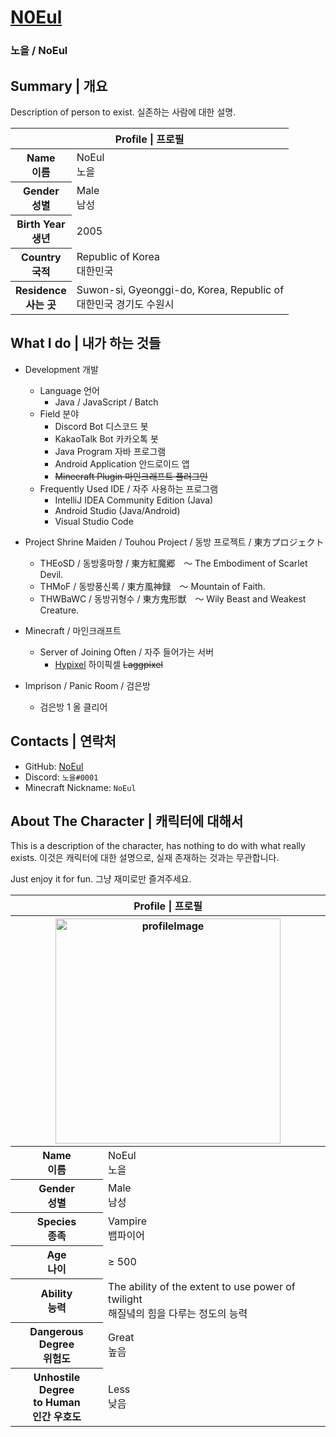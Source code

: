 # [N0Eul](https://github.com/N0Eul)

### 노을 / NoEul

Summary | 개요
-----
Description of person to exist. 실존하는 사람에 대한 설명.

<table>
  <thead>
    <tr>
      <th colspan="2">Profile | 프로필</th>
    </tr>
  </thead>
  <tbody>
    <tr>
      <th>Name<br/>이름</th>
      <td>NoEul<br/>노을</td>
    </tr>
    <tr>
      <th>Gender<br/>성별</th>
      <td>Male<br/>남성</td>
    </tr>
    <tr>
      <th>Birth Year<br/>생년</th>
      <td>2005</td>
    </tr>
    <tr>
      <th>Country<br/>국적</th>
      <td>Republic of Korea<br/>대한민국</td>
    </tr>
    <tr>
      <th>Residence<br/>사는 곳</th>
      <td>Suwon-si, Gyeonggi-do, Korea, Republic of<br/>대한민국 경기도 수원시</td>
    </tr>
  </tbody>
</table>

What I do | 내가 하는 것들
-----
* Development 개발
  * Language 언어
    * Java / JavaScript / Batch
  * Field 분야
    * Discord Bot 디스코드 봇
    * KakaoTalk Bot 카카오톡 봇
    * Java Program 자바 프로그램
    * Android Application 안드로이드 앱
    * ~~Minecraft Plugin 마인크래프트 플러그인~~
  * Frequently Used IDE / 자주 사용하는 프로그램
    * IntelliJ IDEA Community Edition (Java)
    * Android Studio (Java/Android)
    * Visual Studio Code


* Project Shrine Maiden / Touhou Project / 동방 프로젝트 / 東方プロジェクト
  * THEoSD / 동방홍마향 / 東方紅魔郷　～ The Embodiment of Scarlet Devil.
  * THMoF / 동방풍신록 / 東方風神録　～ Mountain of Faith.
  * THWBaWC / 동방귀형수 / 東方鬼形獣　～ Wily Beast and Weakest Creature.
  

* Minecraft / 마인크래프트
  * Server of Joining Often / 자주 들어가는 서버
    * [Hypixel](https://hypixel.net/) 하이픽셀 ~~Laggpixel~~


* Imprison / Panic Room / 검은방
  * 검은방 1 올 클리어
  

Contacts | 연락처
-----
* GitHub: [NoEul](https://github.com/N0Eul)
* Discord: `노을#0001`
* Minecraft Nickname: `NoEul`
  

About The Character | 캐릭터에 대해서
-----
This is a description of the character, has nothing to do with what really exists.
이것은 캐릭터에 대한 설명으로, 실재 존재하는 것과는 무관합니다.

Just enjoy it for fun. 그냥 재미로만 즐겨주세요.

<table>
  <thead>
    <tr>
      <th colspan="2">Profile | 프로필</th>
    </tr>
    <tr>
      <th colspan="2"><img src="https://avatars2.githubusercontent.com/u/67686234" alt="profileImage" width="360px" /></th>
    </tr>
  </thead>
  <tr>
    <th>Name<br/>이름</th>
    <td>NoEul<br/>노을</td>
  </tr>
  <tr>
    <th>Gender<br/>성별</th>
    <td>Male<br/>남성</td>
  </tr>
  <tr>
    <th>Species<br/>종족</th>
    <td>Vampire<br/>뱀파이어</td>
  </tr>
  <tr>
    <th>Age<br/>나이</th>
    <td>≥ 500</td>
  </tr>
  <tr>
    <th>Ability<br/>능력</th>
    <td>The ability of the extent to use power of twilight<br/>해질녘의 힘을 다루는 정도의 능력</td>
  </tr>
  <tr>
    <th>Dangerous<br/>Degree<br/>위험도</th>
    <td>Great<br/>높음</td>
  </tr>
  <tr>
    <th>Unhostile Degree<br/>to Human<br/>인간 우호도</th>
    <td>Less<br/>낮음</td>
  </tr>
</table>
